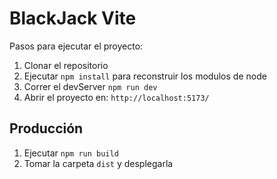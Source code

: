 # BlackJack Vite

Pasos para ejecutar el proyecto:

1. Clonar el repositorio
2. Ejecutar `npm install` para reconstruir los modulos de node
3. Correr el devServer `npm run dev`
4. Abrir el proyecto en: `http://localhost:5173/`

## Producción

1. Ejecutar `npm run build`
2. Tomar la carpeta `dist` y desplegarla
